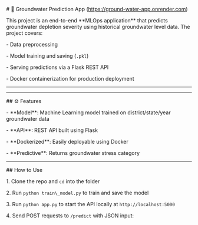 \# 🌊 Groundwater Prediction App (https://ground-water-app.onrender.com)



This project is an end-to-end \*\*MLOps application\*\* that predicts groundwater depletion severity  using historical groundwater level data. The project covers:



\- Data preprocessing

\- Model training and saving (`.pkl`)

\- Serving predictions via a Flask REST API

\- Docker containerization for production deployment



---





---



\## ⚙️ Features



\- \*\*Model\*\*: Machine Learning model trained on district/state/year groundwater data

\- \*\*API\*\*: REST API built using Flask

\- \*\*Dockerized\*\*: Easily deployable using Docker

\- \*\*Predictive\*\*: Returns groundwater stress category



---



\## How to Use



1\. Clone the repo and `cd` into the folder  

2\. Run `python train\_model.py` to train and save the model  

3\. Run `python app.py` to start the API locally at `http://localhost:5000`  

4\. Send POST requests to `/predict` with JSON input:  





